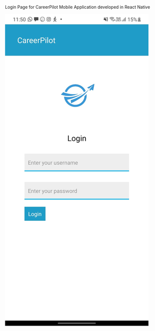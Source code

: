 Login Page for CareerPilot Mobile Application developed in React Native

![Example Image](https://github.com/2kwattz/CareerPilot-Login-App-ReactNative/blob/main/screenshots/login.jpeg?raw=true)
